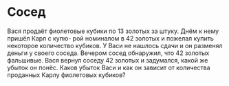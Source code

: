 # Сосед
Вася продаёт фиолетовые кубики по 13 золотых за штуку. Днём к нему пришёл Карл с купю- 
рой номиналом в 42 золотых и пожелал купить некоторое количество кубиков. У Васи не 
нашлось сдачи и он разменял деньги у своего соседа. Вечером сосед обнаружил, что 42 золотых 
фальшивые. Вася вернул соседу 42 золотых и задумался, какой же убыток он понёс. 
Каков убыток Васи и как он зависит от количества проданных Карлу фиолетовых кубиков? 


